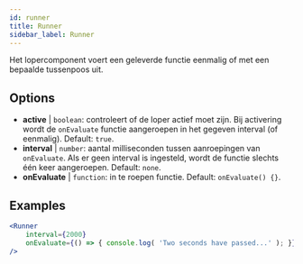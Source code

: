 ```yaml
---
id: runner 
title: Runner
sidebar_label: Runner
---
```


Het lopercomponent voert een geleverde functie eenmalig of met een bepaalde tussenpoos uit.

## Options

* __active__ | `boolean`: controleert of de loper actief moet zijn. Bij activering wordt de `onEvaluate` functie aangeroepen in het gegeven interval (of eenmalig). Default: `true`.
* __interval__ | `number`: aantal milliseconden tussen aanroepingen van `onEvaluate`. Als er geen interval is ingesteld, wordt de functie slechts één keer aangeroepen. Default: `none`.
* __onEvaluate__ | `function`: in te roepen functie. Default: `onEvaluate() {}`.


## Examples

```jsx live
<Runner
    interval={2000}
    onEvaluate={() => { console.log( 'Two seconds have passed...' ); }}
/>
```



